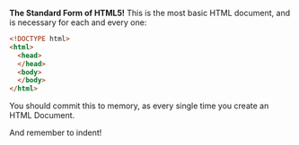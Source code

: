 <strong>The Standard Form of HTML5!</strong>
This is the most basic HTML document, and is necessary for each and every one:
```HTML
<!DOCTYPE html>
<html>
  <head>
  </head>
  <body>
  </body>
</html>
```

You should commit this to memory, as every single time you create an HTML Document.

And remember to indent!
